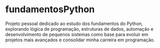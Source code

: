 # fundamentosPython
Projeto pessoal dedicado ao estudo dos fundamentos do Python, explorando lógica de programação, estruturas de dados, automação e desenvolvimento de pequenos sistemas como base para evoluir em projetos mais avançados e consolidar minha carreira em programação.
